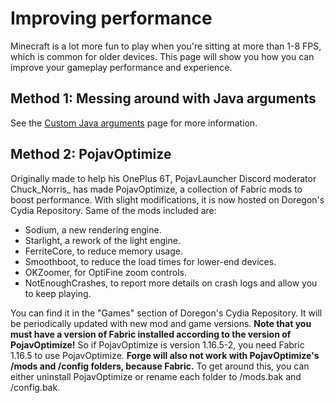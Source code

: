 # Improving performance

Minecraft is a lot more fun to play when you're sitting at more than 1-8 FPS, which is common for older devices. This page will show you how you can improve your gameplay performance and experience.
 
## Method 1: Messing around with Java arguments

See the [Custom Java arguments](java-arguments) page for more information.

## Method 2: PojavOptimize

Originally made to help his OnePlus 6T, PojavLauncher Discord moderator Chuck_Norris_ has made PojavOptimize, a collection of Fabric mods to boost performance. With slight modifications, it is now hosted on Doregon's Cydia Repository. Same of the mods included are:

* Sodium, a new rendering engine.
* Starlight, a rework of the light engine.
* FerriteCore, to reduce memory usage.
* Smoothboot, to reduce the load times for lower-end devices.
* OKZoomer, for OptiFine zoom controls.
* NotEnoughCrashes, to report more details on crash logs and allow you to keep playing.

You can find it in the "Games" section of Doregon's Cydia Repository. It will be periodically updated with new mod and game versions. **Note that you must have a version of Fabric installed according to the version of PojavOptimize!** So if PojavOptimize is version 1.16.5-2, you need Fabric 1.16.5 to use PojavOptimize. **Forge will also not work with PojavOptimize's /mods and /config folders, because Fabric.** To get around this, you can either uninstall PojavOptimize or rename each folder to /mods.bak and /config.bak.
